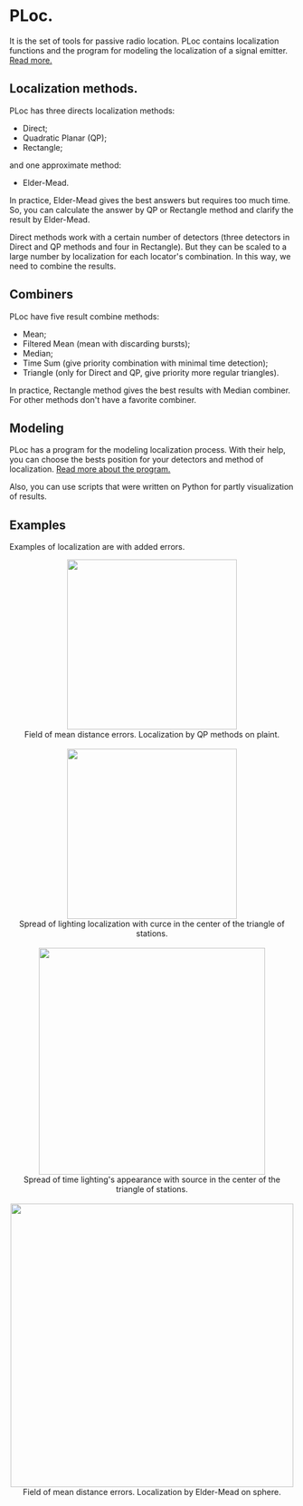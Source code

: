 # PLoc.
It is the set of tools for passive radio location.
PLoc contains localization functions and the program for modeling the localization of a signal emitter.
[Read more.](https://drive.google.com/file/d/1T6fNNqaKZ2Wo6I8oi54oja0lyv3S-_BZ/view?usp=sharing)

## Localization methods.
PLoc has three directs localization methods:
* Direct;
* Quadratic Planar (QP);
* Rectangle;


and one approximate method:
* Elder-Mead.

In practice, Elder-Mead gives the best answers but requires too much time. So, you can calculate the answer by QP or Rectangle method and clarify the result by Elder-Mead.

Direct methods work with a certain number of detectors (three detectors in Direct and QP methods and four in Rectangle).
But they can be scaled to a large number by localization for each locator's combination. In this way, we need to combine the results.

## Combiners
PLoc have five result combine methods:
* Mean;
* Filtered Mean (mean with discarding bursts);
* Median;
* Time Sum (give priority combination with minimal time detection);
* Triangle (only for Direct and QP, give priority more regular triangles).

In practice, Rectangle method gives the best results with Median combiner. For other methods don't have a favorite combiner.

## Modeling
PLoc has a program for the modeling localization process. With their help, you can choose the bests position for your detectors and method of localization.
[Read more about the program.]()

Also, you can use scripts that were written on Python for partly visualization of results. 


## Examples
Examples of localization are with added errors.  
<p align="center">
    <img src="https://i.ibb.co/VmGhs0k/field-dist.jpg" width="300"></br>
    Field of mean distance errors. Localization by QP methods on plaint.</br>
    </br>
    <img src="https://i.ibb.co/ZSvz54p/Localization-spread-1.png" width="300"></br>
    Spread of lighting localization with curce in the center of the triangle of stations.</br>
    </br>
    <img src="https://i.ibb.co/gmw8QXT/Localization-spread-time.png" width="400"></br>
    Spread of time lighting's appearance with source in the center of the triangle of stations.</br>
    </br>
    <img src="https://i.ibb.co/kX50fQJ/H.png" width="500"></br>
    Field of mean distance errors. Localization by Elder-Mead on sphere.</br>
</p>